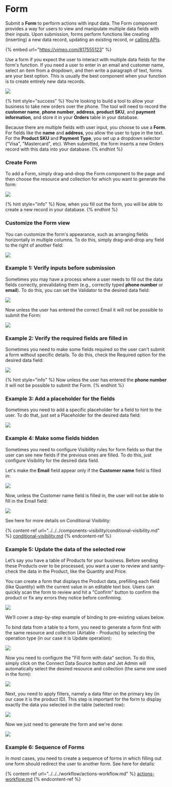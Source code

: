# Form

Submit a **Form** to perform actions with input data. The Form component provides a way for users to view and manipulate multiple data fields with their inputs. Upon submission, forms perform functions like creating (inserting) a new data record, updating an existing record, or [calling APIs](../../../data/make-an-http-request/).

{% embed url="https://vimeo.com/817555123" %}

Use a form if you expect the user to interact with multiple data fields for the form's function. If you need a user to enter in an email and customer name, select an item from a dropdown, and then write a paragraph of text, forms are your best option. This is usually the best component when your function is to create entirely new data records.

![](<../../../../.gitbook/assets/image (876).png>)

{% hint style="success" %}
You’re looking to build a tool to allow your business to take new orders over the phone. The tool will need to record the **customer name**, **phone number**, **address**, **product SKU**, and **payment information**, and store it in your **Orders** table in your database.

Because there are multiple fields with user input, you choose to use a **Form**. For fields like the **name** and **address**, you allow the user to type in the text. For the **Product SKU** and **Payment** **Type**, you set up a dropdown selector ("Visa", "Mastercard", etc). When submitted, the form inserts a new Orders record with this data into your database.
{% endhint %}

### Create Form

To add a Form, simply drag-and-drop the Form component to the page and then choose the resource and collection for which you want to generate the form:

![](<../../../../.gitbook/assets/testgif84 (1).gif>)

{% hint style="info" %}
Now, when you fill out the form, you will be able to create a new record in your database.
{% endhint %}

### Customize the Form view

You can customize the form's appearance, such as arranging fields horizontally in multiple columns. To do this, simply drag-and-drop any field to the right of another field:

![](../../../../.gitbook/assets/testgif85.gif)

### Example 1: Verify inputs before submission

Sometimes you may have a process where a user needs to fill out the data fields correctly, prevalidating them (e.g., correctly typed **phone number** or **email**). To do this, you can set the Validator to the desired data field:

![](../../../../.gitbook/assets/testgif86.gif)

Now unless the user has entered the correct Email it will not be possible to submit the Form:

![](../../../../.gitbook/assets/testgif87.gif)

### Example 2: Verify the required fields are filled in

Sometimes you need to make some fields required so the user can't submit a form without specific details. To do this, check the Required option for the desired data field:

![](../../../../.gitbook/assets/testgif88.gif)

{% hint style="info" %}
Now unless the user has entered the **phone number** it will not be possible to submit the Form.
{% endhint %}

### Example 3: Add a placeholder for the fields

Sometimes you need to add a specific placeholder for a field to hint to the user. To do that, just set a Placeholder for the desired data field:

![](../../../../.gitbook/assets/testgif89.gif)

### Example 4: Make some fields hidden

Sometimes you need to configure Visibility rules for form fields so that the user can see new fields if the previous ones are filled. To do this, just configure Visibility for the desired data field.&#x20;

Let's make the **Email** field appear only if the **Customer name** field is filled in:

![](../../../../.gitbook/assets/testgif90.gif)

Now, unless the Customer name field is filled in, the user will not be able to fill in the Email field:

![](../../../../.gitbook/assets/testgif91.gif)

See here for more details on Conditional Visibility:

{% content-ref url="../../../components-visibility/conditional-visibility.md" %}
[conditional-visibility.md](../../../components-visibility/conditional-visibility.md)
{% endcontent-ref %}

### Example 5: Update the data of the selected row

Let’s say you have a table of Products for your business. Before sending these Products over to be processed, you want a user to review and sanity-check the data in the Product, like the Quantity and Price.

You can create a form that displays the Product data, prefilling each field (like Quantity) with the current value in an editable text box. Users can quickly scan the form to review and hit a "Confirm" button to confirm the product or fix any errors they notice before confirming.

![](../../../../.gitbook/assets/testgif92.gif)

We’ll cover a step-by-step example of binding to pre-existing values below.

To bind data from a table to a form, you need to generate a form first with the same resource and collection (Airtable - Products) by selecting the operation type (in our case it is Update operation):

![](../../../../.gitbook/assets/testgif93.gif)

Now you need to configure the "Fill form with data" section. To do this, simply click on the Connect Data Source button and Jet Admin will automatically select the desired resource and collection (the same one used in the form):

![](../../../../.gitbook/assets/testgif94.gif)

Next, you need to apply filters, namely a data filter on the primary key (in our case it is the product ID). This step is important for the form to display exactly the data you selected in the table (selected row):

![](../../../../.gitbook/assets/testgif95.gif)

Now we just need to generate the form and we're done:

![](../../../../.gitbook/assets/testgif96.gif)

### Example 6: Sequence of Forms

In most cases, you need to create a sequence of forms in which filling out one form should redirect the user to another form. See here for details:

{% content-ref url="../../../workflow/actions-workflow.md" %}
[actions-workflow.md](../../../workflow/actions-workflow.md)
{% endcontent-ref %}
